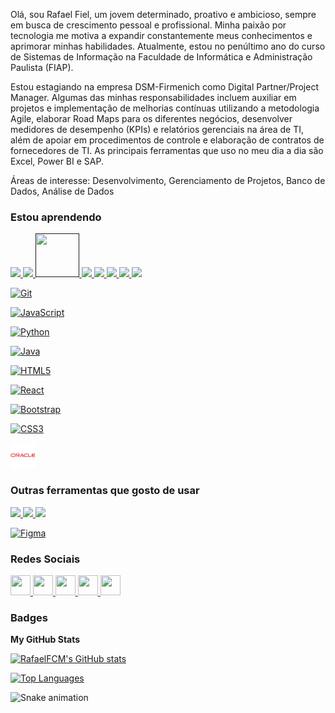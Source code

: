 Olá, sou Rafael Fiel, um jovem determinado, proativo e ambicioso, sempre em busca de crescimento pessoal e profissional. Minha paixão por tecnologia me motiva a expandir constantemente meus conhecimentos e aprimorar minhas habilidades. Atualmente, estou no penúltimo ano do curso de Sistemas de Informação na Faculdade de Informática e Administração Paulista (FIAP).

Estou estagiando na empresa DSM-Firmenich como Digital Partner/Project Manager. Algumas das minhas responsabilidades incluem auxiliar em projetos e implementação de melhorias contínuas utilizando a metodologia Agile, elaborar Road Maps para os diferentes negócios, desenvolver medidores de desempenho (KPIs) e relatórios gerenciais na área de TI, além de apoiar em procedimentos de controle e elaboração de contratos de fornecedores de TI. As principais ferramentas que uso no meu dia a dia são Excel, Power BI e SAP.

Áreas de interesse: Desenvolvimento, Gerenciamento de Projetos, Banco de Dados, Análise de Dados

### Estou aprendendo

<p align="left"> 
<a href="" target="_blank" rel="noreferrer">
<img src="https://cdn.jsdelivr.net/gh/devicons/devicon@latest/icons/androidstudio/androidstudio-original-wordmark.svg" />
</a>
      
<a href="" target="_blank" rel="noreferrer">
<img src="https://cdn.jsdelivr.net/gh/devicons/devicon@latest/icons/kotlin/kotlin-original-wordmark.svg" />
</a>

<a href="" target="_blank" rel="noreferrer">
<img src="https://cdn.jsdelivr.net/gh/devicons/devicon@latest/icons/angularjs/angularjs-original-wordmark.svg" width="70" height="70"/>
</a> 

<a href="" target="_blank" rel="noreferrer">
<img src="https://cdn.jsdelivr.net/gh/devicons/devicon@latest/icons/typescript/typescript-original.svg" />
</a>

<a href="" target="_blank" rel="noreferrer">
<img src="https://cdn.jsdelivr.net/gh/devicons/devicon@latest/icons/nodejs/nodejs-original-wordmark.svg" />
</a>

<a href="" target="_blank" rel="noreferrer">
<img src="https://cdn.jsdelivr.net/gh/devicons/devicon@latest/icons/tomcat/tomcat-original-wordmark.svg" />
</a> 

<a href="" target="_blank" rel="noreferrer">
<img src="https://cdn.jsdelivr.net/gh/devicons/devicon@latest/icons/dart/dart-original-wordmark.svg" />
</a> 

<a href="" target="_blank" rel="noreferrer">
<img src="https://cdn.jsdelivr.net/gh/devicons/devicon@latest/icons/flutter/flutter-original.svg" />
</a>   
      
<a href="https://git-scm.com/" target="_blank" rel="noreferrer"><img src="https://raw.githubusercontent.com/danielcranney/readme-generator/main/public/icons/skills/git-colored.svg" width="36" height="36" alt="Git" /></a> 

<a href="https://developer.mozilla.org/en-US/docs/Web/JavaScript" target="_blank" rel="noreferrer"><img src="https://raw.githubusercontent.com/danielcranney/readme-generator/main/public/icons/skills/javascript-colored.svg" width="36" height="36" alt="JavaScript" /></a> 

<a href="https://www.python.org/" target="_blank" rel="noreferrer"><img src="https://raw.githubusercontent.com/danielcranney/readme-generator/main/public/icons/skills/python-colored.svg" width="36" height="36" alt="Python" /></a>

<a href="https://www.oracle.com/java/" target="_blank" rel="noreferrer"><img src="https://raw.githubusercontent.com/danielcranney/readme-generator/main/public/icons/skills/java-colored.svg" width="36" height="36" alt="Java" /></a> 

<a href="https://developer.mozilla.org/en-US/docs/Glossary/HTML5" target="_blank" rel="noreferrer"><img src="https://raw.githubusercontent.com/danielcranney/readme-generator/main/public/icons/skills/html5-colored.svg" width="36" height="36" alt="HTML5" /></a> 

<a href="https://reactjs.org/" target="_blank" rel="noreferrer"><img src="https://raw.githubusercontent.com/danielcranney/readme-generator/main/public/icons/skills/react-colored.svg" width="36" height="36" alt="React" /></a> 

<a href="https://getbootstrap.com/" target="_blank" rel="noreferrer"><img src="https://raw.githubusercontent.com/danielcranney/readme-generator/main/public/icons/skills/bootstrap-colored.svg" width="36" height="36" alt="Bootstrap" /></a> 

<a href="https://www.w3.org/TR/CSS/#css" target="_blank" rel="noreferrer"><img src="https://raw.githubusercontent.com/danielcranney/readme-generator/main/public/icons/skills/css3-colored.svg" width="36" height="36" alt="CSS3" /></a> 

<a href="https://www.oracle.com/" target="_blank" rel="noreferrer"> <img src="https://raw.githubusercontent.com/devicons/devicon/master/icons/oracle/oracle-original.svg" alt="oracle" width="40" height="40"/> </a> 
</p> 


### Outras ferramentas que gosto de usar
<a href="" target="_blank" rel="noreferrer">
<img src="https://cdn.jsdelivr.net/gh/devicons/devicon@latest/icons/trello/trello-original-wordmark.svg" />
</a> 

<a href="" target="_blank" rel="noreferrer">
<img src="https://cdn.jsdelivr.net/gh/devicons/devicon@latest/icons/photoshop/photoshop-original.svg" />
</a> 

<a href="" target="_blank" rel="noreferrer">
<img src="https://cdn.jsdelivr.net/gh/devicons/devicon@latest/icons/canva/canva-original.svg" />
</a> 

<a href="https://www.figma.com/" target="_blank" rel="noreferrer"><img src="https://raw.githubusercontent.com/danielcranney/readme-generator/main/public/icons/skills/figma-colored.svg" width="36" height="36" alt="Figma" /></a> 

### Redes Sociais

<p align="left"> 
<a href="https://discord.com/users/rafaelfcm" target="_blank" rel="noreferrer">
<img src="https://raw.githubusercontent.com/danielcranney/readme-generator/main/public/icons/socials/discord.svg" width="32" height="32" />
</a> 

<a href="https://www.github.com/RafaelFCM" target="_blank" rel="noreferrer">
<img src="https://raw.githubusercontent.com/danielcranney/readme-generator/main/public/icons/socials/github.svg" width="32" height="32" />
</a> 

<a href="https://instagram.com/rafa.fiel01?igshid=YmMyMTA2M2Y=" target="_blank" rel="noreferrer">
<img src="https://raw.githubusercontent.com/danielcranney/readme-generator/main/public/icons/socials/instagram.svg" width="32" height="32" />
</a> 

<a href="https://www.linkedin.com/in/rafaelfcm" target="_blank" rel="noreferrer">
<img src="https://raw.githubusercontent.com/danielcranney/readme-generator/main/public/icons/socials/linkedin.svg" width="32" height="32" />
</a> 

<a href="https://www.linkedin.com/in/rafaelfcm" target="_blank" rel="noreferrer">
<img src="https://raw.githubusercontent.com/danielcranney/readme-generator/main/public/icons/socials/mail.svg" width="32" height="32" />
</a> 

</p>


### Badges

<b>My GitHub Stats</b>

<a href="http://www.github.com/RafaelFCM"><img src="https://github-readme-stats.vercel.app/api?username=RafaelFCM&show_icons=true&hide=&count_private=true&title_color=0891b2&text_color=ffffff&icon_color=0891b2&bg_color=1c1917&hide_border=true&show_icons=true" alt="RafaelFCM's GitHub stats" /></a>

<a href="https://github.com/RafaelFCM" align="left"><img src="https://github-readme-stats.vercel.app/api/top-langs/?username=RafaelFCM&langs_count=10&title_color=0891b2&text_color=ffffff&icon_color=0891b2&bg_color=1c1917&hide_border=true&locale=en&custom_title=Top%20%Languages" alt="Top Languages" /></a>


![Snake animation](https://github.com/seu-usuário-aqui/seu-usuário-aqui/blob/output/github-contribution-grid-snake.svg)
